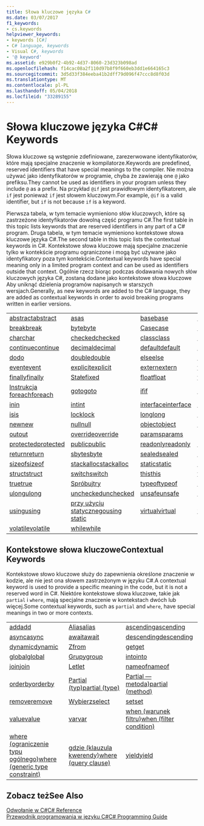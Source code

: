 ```yaml
---
title: Słowa kluczowe języka C#
ms.date: 03/07/2017
f1_keywords:
- cs.keywords
helpviewer_keywords:
- keywords [C#]
- C# language, keywords
- Visual C#, keywords
- '@ keyword'
ms.assetid: e929b0f2-4b92-4d37-8060-23d323b098ad
ms.openlocfilehash: f14cac08a2f110d97b8f9f660eb3dd1e664165c3
ms.sourcegitcommit: 3d5d33f384eeba41b2dff79d096f47ccc8d8f03d
ms.translationtype: MT
ms.contentlocale: pl-PL
ms.lasthandoff: 05/04/2018
ms.locfileid: "33289155"
---
```

# <a name="c-keywords"></a><span data-ttu-id="27ef6-102">Słowa kluczowe języka C#</span><span class="sxs-lookup"><span data-stu-id="27ef6-102">C# Keywords</span></span>
<span data-ttu-id="27ef6-103">Słowa kluczowe są wstępnie zdefiniowane, zarezerwowane identyfikatorów, które mają specjalne znaczenie w kompilatorze.</span><span class="sxs-lookup"><span data-stu-id="27ef6-103">Keywords are predefined, reserved identifiers that have special meanings to the compiler.</span></span> <span data-ttu-id="27ef6-104">Nie można używać jako identyfikatorów w programie, chyba że zawierają one `@` jako prefiksu.</span><span class="sxs-lookup"><span data-stu-id="27ef6-104">They cannot be used as identifiers in your program unless they include `@` as a prefix.</span></span> <span data-ttu-id="27ef6-105">Na przykład `@if` jest prawidłowym identyfikatorem, ale `if` jest ponieważ `if` jest słowem kluczowym.</span><span class="sxs-lookup"><span data-stu-id="27ef6-105">For example, `@if` is a valid identifier, but `if` is not because `if` is a keyword.</span></span>  
  
 <span data-ttu-id="27ef6-106">Pierwsza tabela, w tym temacie wymieniono słów kluczowych, które są zastrzeżone identyfikatorów dowolną część programu C#.</span><span class="sxs-lookup"><span data-stu-id="27ef6-106">The first table in this topic lists keywords that are reserved identifiers in any part of a C# program.</span></span> <span data-ttu-id="27ef6-107">Druga tabela, w tym temacie wymieniono kontekstowe słowa kluczowe języka C#.</span><span class="sxs-lookup"><span data-stu-id="27ef6-107">The second table in this topic lists the contextual keywords in C#.</span></span> <span data-ttu-id="27ef6-108">Kontekstowe słowa kluczowe mają specjalne znaczenie tylko w kontekście programu ograniczone i mogą być używane jako identyfikatory poza tym kontekście.</span><span class="sxs-lookup"><span data-stu-id="27ef6-108">Contextual keywords have special meaning only in a limited program context and can be used as identifiers outside that context.</span></span> <span data-ttu-id="27ef6-109">Ogólnie rzecz biorąc podczas dodawania nowych słów kluczowych języka C#, zostaną dodane jako kontekstowe słowa kluczowe Aby uniknąć dzielenia programów napisanych w starszych wersjach.</span><span class="sxs-lookup"><span data-stu-id="27ef6-109">Generally, as new keywords are added to the C# language, they are added as contextual keywords in order to avoid breaking programs written in earlier versions.</span></span>  
  
|||||  
|---|---|---|---|  
|[<span data-ttu-id="27ef6-110">abstract</span><span class="sxs-lookup"><span data-stu-id="27ef6-110">abstract</span></span>](../../../csharp/language-reference/keywords/abstract.md)|[<span data-ttu-id="27ef6-111">as</span><span class="sxs-lookup"><span data-stu-id="27ef6-111">as</span></span>](../../../csharp/language-reference/keywords/as.md)|[<span data-ttu-id="27ef6-112">base</span><span class="sxs-lookup"><span data-stu-id="27ef6-112">base</span></span>](../../../csharp/language-reference/keywords/base.md)|[<span data-ttu-id="27ef6-113">bool</span><span class="sxs-lookup"><span data-stu-id="27ef6-113">bool</span></span>](../../../csharp/language-reference/keywords/bool.md)|  
|[<span data-ttu-id="27ef6-114">break</span><span class="sxs-lookup"><span data-stu-id="27ef6-114">break</span></span>](../../../csharp/language-reference/keywords/break.md)|[<span data-ttu-id="27ef6-115">byte</span><span class="sxs-lookup"><span data-stu-id="27ef6-115">byte</span></span>](../../../csharp/language-reference/keywords/byte.md)|[<span data-ttu-id="27ef6-116">Case</span><span class="sxs-lookup"><span data-stu-id="27ef6-116">case</span></span>](../../../csharp/language-reference/keywords/switch.md)|[<span data-ttu-id="27ef6-117">catch</span><span class="sxs-lookup"><span data-stu-id="27ef6-117">catch</span></span>](../../../csharp/language-reference/keywords/try-catch.md)|  
|[<span data-ttu-id="27ef6-118">char</span><span class="sxs-lookup"><span data-stu-id="27ef6-118">char</span></span>](../../../csharp/language-reference/keywords/char.md)|[<span data-ttu-id="27ef6-119">checked</span><span class="sxs-lookup"><span data-stu-id="27ef6-119">checked</span></span>](../../../csharp/language-reference/keywords/checked.md)|[<span data-ttu-id="27ef6-120">class</span><span class="sxs-lookup"><span data-stu-id="27ef6-120">class</span></span>](../../../csharp/language-reference/keywords/class.md)|[<span data-ttu-id="27ef6-121">const</span><span class="sxs-lookup"><span data-stu-id="27ef6-121">const</span></span>](../../../csharp/language-reference/keywords/const.md)|  
|[<span data-ttu-id="27ef6-122">continue</span><span class="sxs-lookup"><span data-stu-id="27ef6-122">continue</span></span>](../../../csharp/language-reference/keywords/continue.md)|[<span data-ttu-id="27ef6-123">decimal</span><span class="sxs-lookup"><span data-stu-id="27ef6-123">decimal</span></span>](../../../csharp/language-reference/keywords/decimal.md)|[<span data-ttu-id="27ef6-124">default</span><span class="sxs-lookup"><span data-stu-id="27ef6-124">default</span></span>](../../../csharp/language-reference/keywords/default.md)|[<span data-ttu-id="27ef6-125">delegate</span><span class="sxs-lookup"><span data-stu-id="27ef6-125">delegate</span></span>](../../../csharp/language-reference/keywords/delegate.md)|  
|[<span data-ttu-id="27ef6-126">do</span><span class="sxs-lookup"><span data-stu-id="27ef6-126">do</span></span>](../../../csharp/language-reference/keywords/do.md)|[<span data-ttu-id="27ef6-127">double</span><span class="sxs-lookup"><span data-stu-id="27ef6-127">double</span></span>](../../../csharp/language-reference/keywords/double.md)|[<span data-ttu-id="27ef6-128">else</span><span class="sxs-lookup"><span data-stu-id="27ef6-128">else</span></span>](../../../csharp/language-reference/keywords/if-else.md)|[<span data-ttu-id="27ef6-129">enum</span><span class="sxs-lookup"><span data-stu-id="27ef6-129">enum</span></span>](../../../csharp/language-reference/keywords/enum.md)|  
|[<span data-ttu-id="27ef6-130">event</span><span class="sxs-lookup"><span data-stu-id="27ef6-130">event</span></span>](../../../csharp/language-reference/keywords/event.md)|[<span data-ttu-id="27ef6-131">explicit</span><span class="sxs-lookup"><span data-stu-id="27ef6-131">explicit</span></span>](../../../csharp/language-reference/keywords/explicit.md)|[<span data-ttu-id="27ef6-132">extern</span><span class="sxs-lookup"><span data-stu-id="27ef6-132">extern</span></span>](../../../csharp/language-reference/keywords/extern.md)|[<span data-ttu-id="27ef6-133">false</span><span class="sxs-lookup"><span data-stu-id="27ef6-133">false</span></span>](../../../csharp/language-reference/keywords/false.md)|  
|[<span data-ttu-id="27ef6-134">finally</span><span class="sxs-lookup"><span data-stu-id="27ef6-134">finally</span></span>](../../../csharp/language-reference/keywords/try-finally.md)|[<span data-ttu-id="27ef6-135">Stałe</span><span class="sxs-lookup"><span data-stu-id="27ef6-135">fixed</span></span>](../../../csharp/language-reference/keywords/fixed-statement.md)|[<span data-ttu-id="27ef6-136">float</span><span class="sxs-lookup"><span data-stu-id="27ef6-136">float</span></span>](../../../csharp/language-reference/keywords/float.md)|[<span data-ttu-id="27ef6-137">for</span><span class="sxs-lookup"><span data-stu-id="27ef6-137">for</span></span>](../../../csharp/language-reference/keywords/for.md)|  
|[<span data-ttu-id="27ef6-138">Instrukcja foreach</span><span class="sxs-lookup"><span data-stu-id="27ef6-138">foreach</span></span>](../../../csharp/language-reference/keywords/foreach-in.md)|[<span data-ttu-id="27ef6-139">goto</span><span class="sxs-lookup"><span data-stu-id="27ef6-139">goto</span></span>](../../../csharp/language-reference/keywords/goto.md)|[<span data-ttu-id="27ef6-140">if</span><span class="sxs-lookup"><span data-stu-id="27ef6-140">if</span></span>](../../../csharp/language-reference/keywords/if-else.md)|[<span data-ttu-id="27ef6-141">implicit</span><span class="sxs-lookup"><span data-stu-id="27ef6-141">implicit</span></span>](../../../csharp/language-reference/keywords/implicit.md)|  
|[<span data-ttu-id="27ef6-142">in</span><span class="sxs-lookup"><span data-stu-id="27ef6-142">in</span></span>](../../../csharp/language-reference/keywords/in.md)|[<span data-ttu-id="27ef6-143">int</span><span class="sxs-lookup"><span data-stu-id="27ef6-143">int</span></span>](../../../csharp/language-reference/keywords/int.md)|[<span data-ttu-id="27ef6-144">interface</span><span class="sxs-lookup"><span data-stu-id="27ef6-144">interface</span></span>](../../../csharp/language-reference/keywords/interface.md)|[<span data-ttu-id="27ef6-145">internal</span><span class="sxs-lookup"><span data-stu-id="27ef6-145">internal</span></span>](../../../csharp/language-reference/keywords/internal.md)|
|[<span data-ttu-id="27ef6-146">is</span><span class="sxs-lookup"><span data-stu-id="27ef6-146">is</span></span>](../../../csharp/language-reference/keywords/is.md)|[<span data-ttu-id="27ef6-147">lock</span><span class="sxs-lookup"><span data-stu-id="27ef6-147">lock</span></span>](../../../csharp/language-reference/keywords/lock-statement.md)|[<span data-ttu-id="27ef6-148">long</span><span class="sxs-lookup"><span data-stu-id="27ef6-148">long</span></span>](../../../csharp/language-reference/keywords/long.md)|[<span data-ttu-id="27ef6-149">namespace</span><span class="sxs-lookup"><span data-stu-id="27ef6-149">namespace</span></span>](../../../csharp/language-reference/keywords/namespace.md)|
|[<span data-ttu-id="27ef6-150">new</span><span class="sxs-lookup"><span data-stu-id="27ef6-150">new</span></span>](../../../csharp/language-reference/keywords/new.md)|[<span data-ttu-id="27ef6-151">null</span><span class="sxs-lookup"><span data-stu-id="27ef6-151">null</span></span>](../../../csharp/language-reference/keywords/null.md)|[<span data-ttu-id="27ef6-152">object</span><span class="sxs-lookup"><span data-stu-id="27ef6-152">object</span></span>](../../../csharp/language-reference/keywords/object.md)|[<span data-ttu-id="27ef6-153">operator</span><span class="sxs-lookup"><span data-stu-id="27ef6-153">operator</span></span>](../../../csharp/language-reference/keywords/operator.md)|
|[<span data-ttu-id="27ef6-154">out</span><span class="sxs-lookup"><span data-stu-id="27ef6-154">out</span></span>](../../../csharp/language-reference/keywords/out.md)|[<span data-ttu-id="27ef6-155">override</span><span class="sxs-lookup"><span data-stu-id="27ef6-155">override</span></span>](../../../csharp/language-reference/keywords/override.md)|[<span data-ttu-id="27ef6-156">params</span><span class="sxs-lookup"><span data-stu-id="27ef6-156">params</span></span>](../../../csharp/language-reference/keywords/params.md)|[<span data-ttu-id="27ef6-157">private</span><span class="sxs-lookup"><span data-stu-id="27ef6-157">private</span></span>](../../../csharp/language-reference/keywords/private.md)|
|[<span data-ttu-id="27ef6-158">protected</span><span class="sxs-lookup"><span data-stu-id="27ef6-158">protected</span></span>](../../../csharp/language-reference/keywords/protected.md)|[<span data-ttu-id="27ef6-159">public</span><span class="sxs-lookup"><span data-stu-id="27ef6-159">public</span></span>](../../../csharp/language-reference/keywords/public.md)|[<span data-ttu-id="27ef6-160">readonly</span><span class="sxs-lookup"><span data-stu-id="27ef6-160">readonly</span></span>](../../../csharp/language-reference/keywords/readonly.md)|[<span data-ttu-id="27ef6-161">ref</span><span class="sxs-lookup"><span data-stu-id="27ef6-161">ref</span></span>](../../../csharp/language-reference/keywords/ref.md)|
|[<span data-ttu-id="27ef6-162">return</span><span class="sxs-lookup"><span data-stu-id="27ef6-162">return</span></span>](../../../csharp/language-reference/keywords/return.md)|[<span data-ttu-id="27ef6-163">sbyte</span><span class="sxs-lookup"><span data-stu-id="27ef6-163">sbyte</span></span>](../../../csharp/language-reference/keywords/sbyte.md)|[<span data-ttu-id="27ef6-164">sealed</span><span class="sxs-lookup"><span data-stu-id="27ef6-164">sealed</span></span>](../../../csharp/language-reference/keywords/sealed.md)|[<span data-ttu-id="27ef6-165">short</span><span class="sxs-lookup"><span data-stu-id="27ef6-165">short</span></span>](../../../csharp/language-reference/keywords/short.md)||
[<span data-ttu-id="27ef6-166">sizeof</span><span class="sxs-lookup"><span data-stu-id="27ef6-166">sizeof</span></span>](../../../csharp/language-reference/keywords/sizeof.md)|[<span data-ttu-id="27ef6-167">stackalloc</span><span class="sxs-lookup"><span data-stu-id="27ef6-167">stackalloc</span></span>](../../../csharp/language-reference/keywords/stackalloc.md)|[<span data-ttu-id="27ef6-168">static</span><span class="sxs-lookup"><span data-stu-id="27ef6-168">static</span></span>](../../../csharp/language-reference/keywords/static.md)|[<span data-ttu-id="27ef6-169">string</span><span class="sxs-lookup"><span data-stu-id="27ef6-169">string</span></span>](../../../csharp/language-reference/keywords/string.md)|
|[<span data-ttu-id="27ef6-170">struct</span><span class="sxs-lookup"><span data-stu-id="27ef6-170">struct</span></span>](../../../csharp/language-reference/keywords/struct.md)|[<span data-ttu-id="27ef6-171">switch</span><span class="sxs-lookup"><span data-stu-id="27ef6-171">switch</span></span>](../../../csharp/language-reference/keywords/switch.md)|[<span data-ttu-id="27ef6-172">this</span><span class="sxs-lookup"><span data-stu-id="27ef6-172">this</span></span>](../../../csharp/language-reference/keywords/this.md)|[<span data-ttu-id="27ef6-173">throw</span><span class="sxs-lookup"><span data-stu-id="27ef6-173">throw</span></span>](../../../csharp/language-reference/keywords/throw.md)|
|[<span data-ttu-id="27ef6-174">true</span><span class="sxs-lookup"><span data-stu-id="27ef6-174">true</span></span>](../../../csharp/language-reference/keywords/true.md)|[<span data-ttu-id="27ef6-175">Spróbuj</span><span class="sxs-lookup"><span data-stu-id="27ef6-175">try</span></span>](../../../csharp/language-reference/keywords/try-catch.md)|[<span data-ttu-id="27ef6-176">typeof</span><span class="sxs-lookup"><span data-stu-id="27ef6-176">typeof</span></span>](../../../csharp/language-reference/keywords/typeof.md)|[<span data-ttu-id="27ef6-177">uint</span><span class="sxs-lookup"><span data-stu-id="27ef6-177">uint</span></span>](../../../csharp/language-reference/keywords/uint.md)|
|[<span data-ttu-id="27ef6-178">ulong</span><span class="sxs-lookup"><span data-stu-id="27ef6-178">ulong</span></span>](../../../csharp/language-reference/keywords/ulong.md)|[<span data-ttu-id="27ef6-179">unchecked</span><span class="sxs-lookup"><span data-stu-id="27ef6-179">unchecked</span></span>](../../../csharp/language-reference/keywords/unchecked.md)|[<span data-ttu-id="27ef6-180">unsafe</span><span class="sxs-lookup"><span data-stu-id="27ef6-180">unsafe</span></span>](../../../csharp/language-reference/keywords/unsafe.md)|[<span data-ttu-id="27ef6-181">ushort</span><span class="sxs-lookup"><span data-stu-id="27ef6-181">ushort</span></span>](../../../csharp/language-reference/keywords/ushort.md)|
|[<span data-ttu-id="27ef6-182">using</span><span class="sxs-lookup"><span data-stu-id="27ef6-182">using</span></span>](../../../csharp/language-reference/keywords/using.md)|[<span data-ttu-id="27ef6-183">przy użyciu statycznego</span><span class="sxs-lookup"><span data-stu-id="27ef6-183">using static</span></span>](using-static.md)|[<span data-ttu-id="27ef6-184">virtual</span><span class="sxs-lookup"><span data-stu-id="27ef6-184">virtual</span></span>](../../../csharp/language-reference/keywords/virtual.md)|[<span data-ttu-id="27ef6-185">void</span><span class="sxs-lookup"><span data-stu-id="27ef6-185">void</span></span>](../../../csharp/language-reference/keywords/void.md)|
|[<span data-ttu-id="27ef6-186">volatile</span><span class="sxs-lookup"><span data-stu-id="27ef6-186">volatile</span></span>](../../../csharp/language-reference/keywords/volatile.md)|[<span data-ttu-id="27ef6-187">while</span><span class="sxs-lookup"><span data-stu-id="27ef6-187">while</span></span>](../../../csharp/language-reference/keywords/while.md)|

## <a name="contextual-keywords"></a><span data-ttu-id="27ef6-188">Kontekstowe słowa kluczowe</span><span class="sxs-lookup"><span data-stu-id="27ef6-188">Contextual Keywords</span></span>  
 <span data-ttu-id="27ef6-189">Kontekstowe słowo kluczowe służy do zapewnienia określone znaczenie w kodzie, ale nie jest ona słowem zastrzeżonym w języku C#.</span><span class="sxs-lookup"><span data-stu-id="27ef6-189">A contextual keyword is used to provide a specific meaning in the code, but it is not a reserved word in C#.</span></span> <span data-ttu-id="27ef6-190">Niektóre kontekstowe słowa kluczowe, takie jak `partial` i `where`, mają specjalne znaczenie w kontekstach dwóch lub więcej.</span><span class="sxs-lookup"><span data-stu-id="27ef6-190">Some contextual keywords, such as `partial` and `where`, have special meanings in two or more contexts.</span></span>  
  
||||  
|---|---|---|  
|[<span data-ttu-id="27ef6-191">add</span><span class="sxs-lookup"><span data-stu-id="27ef6-191">add</span></span>](../../../csharp/language-reference/keywords/add.md)|[<span data-ttu-id="27ef6-192">Alias</span><span class="sxs-lookup"><span data-stu-id="27ef6-192">alias</span></span>](../../../csharp/language-reference/keywords/extern-alias.md)|[<span data-ttu-id="27ef6-193">ascending</span><span class="sxs-lookup"><span data-stu-id="27ef6-193">ascending</span></span>](../../../csharp/language-reference/keywords/ascending.md)|  
|[<span data-ttu-id="27ef6-194">async</span><span class="sxs-lookup"><span data-stu-id="27ef6-194">async</span></span>](../../../csharp/language-reference/keywords/async.md)|[<span data-ttu-id="27ef6-195">await</span><span class="sxs-lookup"><span data-stu-id="27ef6-195">await</span></span>](../../../csharp/language-reference/keywords/await.md)|[<span data-ttu-id="27ef6-196">descending</span><span class="sxs-lookup"><span data-stu-id="27ef6-196">descending</span></span>](../../../csharp/language-reference/keywords/descending.md)|  
|[<span data-ttu-id="27ef6-197">dynamic</span><span class="sxs-lookup"><span data-stu-id="27ef6-197">dynamic</span></span>](../../../csharp/language-reference/keywords/dynamic.md)|[<span data-ttu-id="27ef6-198">Z</span><span class="sxs-lookup"><span data-stu-id="27ef6-198">from</span></span>](../../../csharp/language-reference/keywords/from-clause.md)|[<span data-ttu-id="27ef6-199">get</span><span class="sxs-lookup"><span data-stu-id="27ef6-199">get</span></span>](../../../csharp/language-reference/keywords/get.md)|  
|[<span data-ttu-id="27ef6-200">global</span><span class="sxs-lookup"><span data-stu-id="27ef6-200">global</span></span>](../../../csharp/language-reference/keywords/global.md)|[<span data-ttu-id="27ef6-201">Grupy</span><span class="sxs-lookup"><span data-stu-id="27ef6-201">group</span></span>](../../../csharp/language-reference/keywords/group-clause.md)|[<span data-ttu-id="27ef6-202">into</span><span class="sxs-lookup"><span data-stu-id="27ef6-202">into</span></span>](../../../csharp/language-reference/keywords/into.md)|  
|[<span data-ttu-id="27ef6-203">join</span><span class="sxs-lookup"><span data-stu-id="27ef6-203">join</span></span>](../../../csharp/language-reference/keywords/join-clause.md)|[<span data-ttu-id="27ef6-204">Let</span><span class="sxs-lookup"><span data-stu-id="27ef6-204">let</span></span>](../../../csharp/language-reference/keywords/let-clause.md)|[<span data-ttu-id="27ef6-205">nameof</span><span class="sxs-lookup"><span data-stu-id="27ef6-205">nameof</span></span>](nameof.md)|   
|[<span data-ttu-id="27ef6-206">orderby</span><span class="sxs-lookup"><span data-stu-id="27ef6-206">orderby</span></span>](../../../csharp/language-reference/keywords/orderby-clause.md)|[<span data-ttu-id="27ef6-207">Partial (typ)</span><span class="sxs-lookup"><span data-stu-id="27ef6-207">partial (type)</span></span>](../../../csharp/language-reference/keywords/partial-type.md)|[<span data-ttu-id="27ef6-208">Partial — metoda)</span><span class="sxs-lookup"><span data-stu-id="27ef6-208">partial (method)</span></span>](../../../csharp/language-reference/keywords/partial-method.md)|   
|[<span data-ttu-id="27ef6-209">remove</span><span class="sxs-lookup"><span data-stu-id="27ef6-209">remove</span></span>](../../../csharp/language-reference/keywords/remove.md)|[<span data-ttu-id="27ef6-210">Wybierz</span><span class="sxs-lookup"><span data-stu-id="27ef6-210">select</span></span>](../../../csharp/language-reference/keywords/select-clause.md)|[<span data-ttu-id="27ef6-211">set</span><span class="sxs-lookup"><span data-stu-id="27ef6-211">set</span></span>](../../../csharp/language-reference/keywords/set.md)|   
|[<span data-ttu-id="27ef6-212">value</span><span class="sxs-lookup"><span data-stu-id="27ef6-212">value</span></span>](../../../csharp/language-reference/keywords/value.md)|[<span data-ttu-id="27ef6-213">var</span><span class="sxs-lookup"><span data-stu-id="27ef6-213">var</span></span>](../../../csharp/language-reference/keywords/var.md)|[<span data-ttu-id="27ef6-214">when (warunek filtru)</span><span class="sxs-lookup"><span data-stu-id="27ef6-214">when (filter condition)</span></span>](when.md)|   
|[<span data-ttu-id="27ef6-215">where (ograniczenie typu ogólnego)</span><span class="sxs-lookup"><span data-stu-id="27ef6-215">where (generic type constraint)</span></span>](../../../csharp/language-reference/keywords/where-generic-type-constraint.md)|[<span data-ttu-id="27ef6-216">gdzie (klauzula kwerendy)</span><span class="sxs-lookup"><span data-stu-id="27ef6-216">where (query clause)</span></span>](../../../csharp/language-reference/keywords/where-clause.md)|[<span data-ttu-id="27ef6-217">yield</span><span class="sxs-lookup"><span data-stu-id="27ef6-217">yield</span></span>](../../../csharp/language-reference/keywords/yield.md)|  
  
## <a name="see-also"></a><span data-ttu-id="27ef6-218">Zobacz też</span><span class="sxs-lookup"><span data-stu-id="27ef6-218">See Also</span></span>  
 [<span data-ttu-id="27ef6-219">Odwołanie w C#</span><span class="sxs-lookup"><span data-stu-id="27ef6-219">C# Reference</span></span>](../../../csharp/language-reference/index.md)  
 [<span data-ttu-id="27ef6-220">Przewodnik programowania w języku C#</span><span class="sxs-lookup"><span data-stu-id="27ef6-220">C# Programming Guide</span></span>](../../../csharp/programming-guide/index.md)
